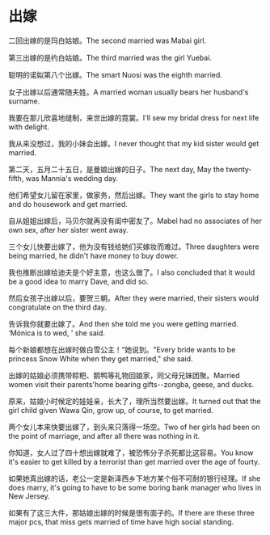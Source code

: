 # 出嫁

<p><span class="chinese">二回出嫁的是玛白姑娘。</span><span class="english">The second married was Mabai girl.</span></p>

<p><span class="chinese">第三出嫁的是约白姑娘。</span><span class="english">The third married was the girl Yuebai.</span></p>

<p><span class="chinese">聪明的诺姒第八个出嫁。</span><span class="english">The smart Nuosi was the eighth married.</span></p>

<p><span class="chinese">女子出嫁以后通常随夫姓。</span><span class="english">A married woman usually bears her husband's surname.</span></p>

<p><span class="chinese">我要在那儿欣喜地缝制，来世出嫁的霓裳。</span><span class="english">I'll sew my bridal dress for next life with delight.</span></p>

<p><span class="chinese">我从来没想过，我的小妹会出嫁。</span><span class="english">I never thought that my kid sister would get married.</span></p>

<p><span class="chinese">第二天，五月二十五日，是曼娘出嫁的日子。</span><span class="english">The next day, May the twenty-fifth, was Mannia's wedding day.</span></p>

<p><span class="chinese">他们希望女儿留在家里，做家务，然后出嫁。</span><span class="english">They want the girls to stay home and do housework and get married.</span></p>

<p><span class="chinese">自从姐姐出嫁后，马贝尔就再没有闺中密友了。</span><span class="english">Mabel had no associates of her own sex, after her sister went away.</span></p>

<p><span class="chinese">三个女儿快要出嫁了，他为没有钱给她们买嫁妆而难过。</span><span class="english">Three daughters were being married, he didn't have money to buy dower.</span></p>

<p><span class="chinese">我也推断出嫁给迪夫是个好主意，也这么做了。</span><span class="english">I also concluded that it would be a good idea to marry Dave, and did so.</span></p>

<p><span class="chinese">然后女孩子出嫁以后，要贺三朝。</span><span class="english">After they were married, their sisters would congratulate on the third day.</span></p>

<p><span class="chinese">告诉我你就要出嫁了。</span><span class="english">And then she told me you were getting married. ‘Mónica is to wed, ' she said.</span></p>

<p><span class="chinese">每个新娘都想在出嫁时做白雪公主！“她说到。</span><span class="english">"Every bride wants to be princess Snow White when they get married," she said.</span></p>

<p><span class="chinese">出嫁的姑娘必须携带粽粑、鹅鸭等礼物回娘家，同父母兄妹团聚。</span><span class="english">Married women visit their parents'home bearing gifts--zongba, geese, and ducks.</span></p>

<p><span class="chinese">原来，姑娘小时候定的娃娃亲，长大了，理所当然要出嫁。</span><span class="english">It turned out that the girl child given Wawa Qin, grow up, of course, to get married.</span></p>

<p><span class="chinese">两个女儿本来快要出嫁了，到头来只落得一场空。</span><span class="english">Two of her girls had been on the point of marriage, and after all there was nothing in it.</span></p>

<p><span class="chinese">你知道，女人过了四十想出嫁就难了，被恐怖分子杀死都比这容易。</span><span class="english">You know it's easier to get killed by a terrorist than get married over the age of fourty.</span></p>

<p><span class="chinese">如果她真出嫁的话，老公一定是新泽西乡下地方某个俗不可耐的银行经理。</span><span class="english">If she does marry, it's going to have to be some boring bank manager who lives in New Jersey.</span></p>

<p><span class="chinese">如果有了这三大件，那姑娘出嫁的时候是很有面子的。</span><span class="english">If there are these three major pcs, that miss gets married of time have high social standing.</span></p>

